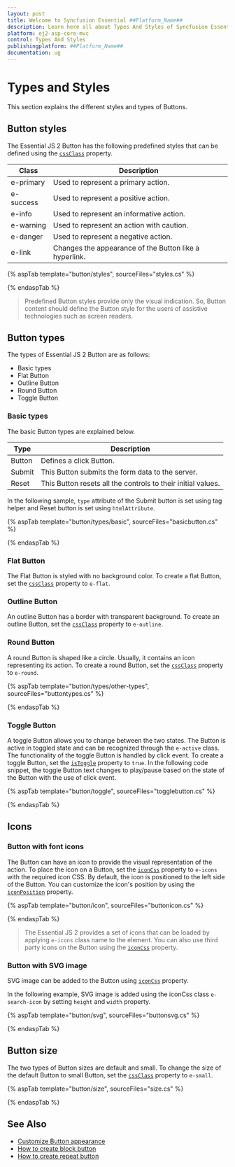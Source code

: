 ```yaml
---
layout: post
title: Welcome to Syncfusion Essential ##Platform_Name##
description: Learn here all about Types And Styles of Syncfusion Essential ##Platform_Name## widgets based on HTML5 and jQuery.
platform: ej2-asp-core-mvc
control: Types And Styles
publishingplatform: ##Platform_Name##
documentation: ug
---
```



# Types and Styles

This section explains the different styles and types of Buttons.

## Button styles

The Essential JS 2 Button has the following predefined styles that can be defined using the [`cssClass`](https://help.syncfusion.com/cr/aspnetcore-js2/Syncfusion.EJ2.Buttons.Button.html#Syncfusion_EJ2_Buttons_Button_CssClass) property.

| Class | Description |
| -------- | -------- |
| e-primary | Used to represent a primary action. |
| e-success | Used to represent a positive action. |
| e-info |  Used to represent an informative action. |
| e-warning | Used to represent an action with caution. |
| e-danger | Used to represent a negative action. |
| e-link |  Changes the appearance of the Button like a hyperlink. |

{% aspTab template="button/styles", sourceFiles="styles.cs" %}

{% endaspTab %}

> Predefined Button styles provide only the visual indication. So,
Button content should define the Button style for the users of assistive technologies such as screen readers.

## Button types

The types of Essential JS 2 Button are as follows:

* Basic types
* Flat Button
* Outline Button
* Round Button
* Toggle Button

### Basic types

The basic Button types are explained below.

| Type | Description |
| -------- | -------- |
| Button | Defines a click Button. |
| Submit | This Button submits the form data to the server. |
| Reset |  This Button resets all the controls to their initial values. |

In the following sample, `type` attribute of the Submit button is set using tag helper and Reset button is set using
`htmlAttribute`.

{% aspTab template="button/types/basic", sourceFiles="basicbutton.cs" %}

{% endaspTab %}

### Flat Button

The Flat Button is styled with no background color. To create a flat Button,
set the [`cssClass`](https://help.syncfusion.com/cr/aspnetcore-js2/Syncfusion.EJ2.Buttons.Button.html#Syncfusion_EJ2_Buttons_Button_CssClass) property to `e-flat`.

### Outline Button

An outline Button has a border with transparent background. To create an outline Button,
set the [`cssClass`](https://help.syncfusion.com/cr/aspnetcore-js2/Syncfusion.EJ2.Buttons.Button.html#Syncfusion_EJ2_Buttons_Button_CssClass) property to `e-outline`.

### Round Button

A round Button is shaped like a circle. Usually, it contains an icon representing its action. To create a round Button,
set the [`cssClass`](https://help.syncfusion.com/cr/aspnetcore-js2/Syncfusion.EJ2.Buttons.Button.html#Syncfusion_EJ2_Buttons_Button_CssClass) property to `e-round`.

{% aspTab template="button/types/other-types", sourceFiles="buttontypes.cs" %}

{% endaspTab %}

### Toggle Button

A toggle Button allows you to change between the two states. The Button is active in toggled state and can be recognized through the `e-active` class.
The functionality of the toggle Button is handled by click event. To create a toggle Button,
set the [`isToggle`](https://help.syncfusion.com/cr/aspnetcore-js2/Syncfusion.EJ2.Buttons.Button.html#Syncfusion_EJ2_Buttons_Button_IsToggle) property to `true`. In the following code snippet,
the toggle Button text changes to play/pause based on the state of the Button with the use of click event.

{% aspTab template="button/toggle", sourceFiles="togglebutton.cs" %}

{% endaspTab %}

## Icons

### Button with font icons

The Button can have an icon to provide the visual representation of the action. To place the icon on a Button,
set the [`iconCss`](https://help.syncfusion.com/cr/aspnetcore-js2/Syncfusion.EJ2.Buttons.Button.html#Syncfusion_EJ2_Buttons_Button_IconCss)
property to `e-icons` with the required icon CSS. By default, the icon is positioned to the left side of the Button.
You can customize the icon's position by using the [`iconPosition`](https://help.syncfusion.com/cr/aspnetcore-js2/Syncfusion.EJ2.Buttons.Button.html#Syncfusion_EJ2_Buttons_Button_IconPosition) property.

{% aspTab template="button/icon", sourceFiles="buttonicon.cs" %}

{% endaspTab %}

> The Essential JS 2 provides a set of icons that can be loaded by applying `e-icons` class name to the element.
You can also use third party icons on the Button using the [`iconCss`](https://help.syncfusion.com/cr/aspnetcore-js2/Syncfusion.EJ2.Buttons.Button.html#Syncfusion_EJ2_Buttons_Button_IconCss) property.

### Button with SVG image

SVG image can be added to the Button using [`iconCss`](https://help.syncfusion.com/cr/aspnetcore-js2/Syncfusion.EJ2.Buttons.Button.html#Syncfusion_EJ2_Buttons_Button_IconCss)
property.

In the following example, SVG image is added using the iconCss class `e-search-icon` by setting `height` and `width` property.

{% aspTab template="button/svg", sourceFiles="buttonsvg.cs" %}

{% endaspTab %}

## Button size

The two types of Button sizes are default and small. To change the size of the default Button to small Button,
set the [`cssClass`](https://help.syncfusion.com/cr/aspnetcore-js2/Syncfusion.EJ2.Buttons.Button.html#Syncfusion_EJ2_Buttons_Button_CssClass) property to `e-small`.

{% aspTab template="button/size", sourceFiles="size.cs" %}

{% endaspTab %}

## See Also

* [Customize Button appearance](./how-to/customize-button-appearance)
* [How to create block button](./how-to/create-a-block-button)
* [How to create repeat button](./how-to/repeat-button)